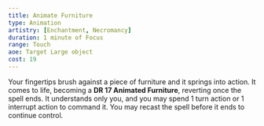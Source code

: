 ```yaml
---
title: Animate Furniture
type: Animation
artistry: [Enchantment, Necromancy]
duration: 1 minute of Focus 
range: Touch
aoe: Target Large object
cost: 19
---
```

Your fingertips brush against a piece of furniture and it springs into action. It comes to life, becoming a **DR 17 Animated Furniture**, reverting once the spell ends. It understands only you, and you may spend 1 turn action or 1 interrupt action to command it. You may recast the spell before it ends to continue control.
